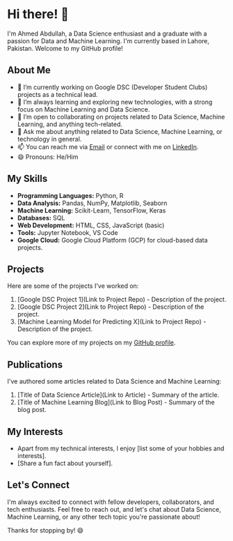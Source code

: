 # Hi there! 👋

I'm Ahmed Abdullah, a Data Science enthusiast and a graduate with a passion for Data and Machine Learning. I'm currently based in Lahore, Pakistan. Welcome to my GitHub profile!

## About Me

- 🔭 I’m currently working on Google DSC (Developer Student Clubs) projects as a technical lead.
- 🌱 I’m always learning and exploring new technologies, with a strong focus on Machine Learning and Data Science.
- 👯 I’m open to collaborating on projects related to Data Science, Machine Learning, and anything tech-related.
- 💬 Ask me about anything related to Data Science, Machine Learning, or technology in general.
- 📫 You can reach me via [Email](mailto:your@email.com) or connect with me on [LinkedIn](https://www.linkedin.com/in/yourlinkedinprofile).
- 😄 Pronouns: He/Him

## My Skills

- **Programming Languages:** Python, R
- **Data Analysis:** Pandas, NumPy, Matplotlib, Seaborn
- **Machine Learning:** Scikit-Learn, TensorFlow, Keras
- **Databases:** SQL
- **Web Development:** HTML, CSS, JavaScript (basic)
- **Tools:** Jupyter Notebook, VS Code
- **Google Cloud:** Google Cloud Platform (GCP) for cloud-based data projects.

## Projects

Here are some of the projects I've worked on:

1. [Google DSC Project 1](Link to Project Repo) - Description of the project.
2. [Google DSC Project 2](Link to Project Repo) - Description of the project.
3. [Machine Learning Model for Predicting X](Link to Project Repo) - Description of the project.

You can explore more of my projects on my [GitHub profile](https://github.com/ahmedembeddedx).

## Publications

I've authored some articles related to Data Science and Machine Learning:

1. [Title of Data Science Article](Link to Article) - Summary of the article.
2. [Title of Machine Learning Blog](Link to Blog Post) - Summary of the blog post.

## My Interests

- Apart from my technical interests, I enjoy [list some of your hobbies and interests].
- [Share a fun fact about yourself].

## Let's Connect

I'm always excited to connect with fellow developers, collaborators, and tech enthusiasts. Feel free to reach out, and let's chat about Data Science, Machine Learning, or any other tech topic you're passionate about!

Thanks for stopping by! 😄
